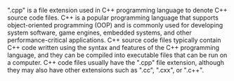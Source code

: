 ".cpp" is a file extension used in C++ programming language to denote C++ source code files. C++ is a popular programming language that supports object-oriented programming (OOP) and is commonly used for developing system software, game engines, embedded systems, and other performance-critical applications. C++ source code files typically contain C++ code written using the syntax and features of the C++ programming language, and they can be compiled into executable files that can be run on a computer. C++ code files usually have the ".cpp" file extension, although they may also have other extensions such as ".cc", ".cxx", or ".c++".